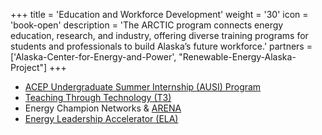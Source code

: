 +++
title = 'Education and Workforce Development'
weight = '30'
icon = 'book-open'
description = 'The ARCTIC program connects energy education, research, and industry, offering diverse training programs for students and professionals to build Alaska’s future workforce.'
partners = ['Alaska-Center-for-Energy-and-Power', "Renewable-Energy-Alaska-Project"]
+++
- [ACEP Undergraduate Summer Internship (AUSI) Program](https://www.uaf.edu/acep/education-workforce-development/summer-internship-program/index.php)
- [Teaching Through Technology (T3)](https://t3.alaska.edu/)
- Energy Champion Networks & [ARENA](https://arena.alaska.edu/)
- [Energy Leadership Accelerator (ELA)](https://www.energytransitionacademy.net/energy-leadership-accelerator-program/)